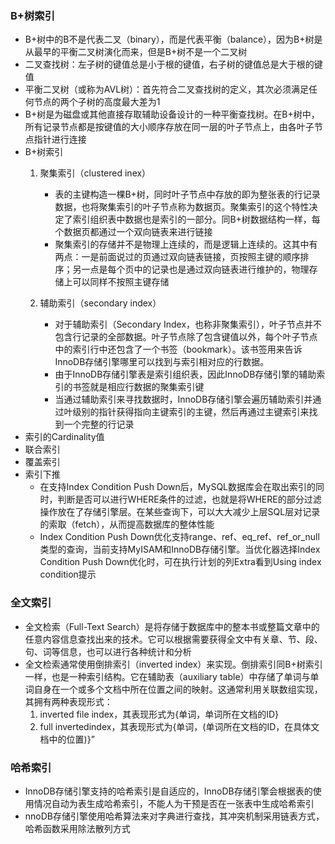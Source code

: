 ### B+树索引

- B+树中的B不是代表二叉（binary），而是代表平衡（balance），因为B+树是从最早的平衡二叉树演化而来，但是B+树不是一个二叉树
- 二叉查找树：左子树的键值总是小于根的键值，右子树的键值总是大于根的键值
- 平衡二叉树（或称为AVL树）：首先符合二叉查找树的定义，其次必须满足任何节点的两个子树的高度最大差为1
- B+树是为磁盘或其他直接存取辅助设备设计的一种平衡查找树。在B+树中，所有记录节点都是按键值的大小顺序存放在同一层的叶子节点上，由各叶子节点指针进行连接
- B+树索引
    1. 聚集索引（clustered inex）
        - 表的主键构造一棵B+树，同时叶子节点中存放的即为整张表的行记录数据，也将聚集索引的叶子节点称为数据页。聚集索引的这个特性决定了索引组织表中数据也是索引的一部分。同B+树数据结构一样，每个数据页都通过一个双向链表来进行链接
        - 聚集索引的存储并不是物理上连续的，而是逻辑上连续的。这其中有两点：一是前面说过的页通过双向链表链接，页按照主键的顺序排序；另一点是每个页中的记录也是通过双向链表进行维护的，物理存储上可以同样不按照主键存储

    2. 辅助索引（secondary index）
        - 对于辅助索引（Secondary
          Index，也称非聚集索引），叶子节点并不包含行记录的全部数据。叶子节点除了包含键值以外，每个叶子节点中的索引行中还包含了一个书签（bookmark）。该书签用来告诉InnoDB存储引擎哪里可以找到与索引相对应的行数据。
        - 由于InnoDB存储引擎表是索引组织表，因此InnoDB存储引擎的辅助索引的书签就是相应行数据的聚集索引键
        - 当通过辅助索引来寻找数据时，InnoDB存储引擎会遍历辅助索引并通过叶级别的指针获得指向主键索引的主键，然后再通过主键索引来找到一个完整的行记录
- 索引的Cardinality值
- 联合索引
- 覆盖索引
- 索引下推
    - 在支持Index Condition Push Down后，MySQL数据库会在取出索引的同时，判断是否可以进行WHERE条件的过滤，也就是将WHERE的部分过滤操作放在了存储引擎层。在某些查询下，可以大大减少上层SQL层对记录的索取（fetch），从而提高数据库的整体性能
    - Index Condition Push Down优化支持range、ref、eq_ref、ref_or_null类型的查询，当前支持MyISAM和InnoDB存储引擎。当优化器选择Index Condition
      Push Down优化时，可在执行计划的列Extra看到Using index condition提示

### 全文索引

- 全文检索（Full-Text Search）是将存储于数据库中的整本书或整篇文章中的任意内容信息查找出来的技术。它可以根据需要获得全文中有关章、节、段、句、词等信息，也可以进行各种统计和分析
- 全文检索通常使用倒排索引（inverted index）来实现。倒排索引同B+树索引一样，也是一种索引结构。它在辅助表（auxiliary
  table）中存储了单词与单词自身在一个或多个文档中所在位置之间的映射。这通常利用关联数组实现，其拥有两种表现形式：
    1. inverted file index，其表现形式为{单词，单词所在文档的ID}
    2. full invertedindex，其表现形式为{单词，(单词所在文档的ID，在具体文档中的位置)}”

### 哈希索引

- InnoDB存储引擎支持的哈希索引是自适应的，InnoDB存储引擎会根据表的使用情况自动为表生成哈希索引，不能人为干预是否在一张表中生成哈希索引
- nnoDB存储引擎使用哈希算法来对字典进行查找，其冲突机制采用链表方式，哈希函数采用除法散列方式




